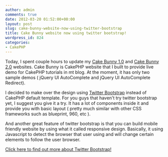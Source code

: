 ```yaml
---
author: admin
comments: true
date: 2012-03-20 01:52:00+00:00
layout: post
slug: cake-bunny-website-now-using-twitter-bootstrap
title: Cake Bunny website now using twitter bootstrap!
wordpress_id: 824
categories:
- CakePHP
---
```


Today, I spent couple hours to update my [Cake Bunny 1.0](http://www.rudylee.com/cbunny) and [Cake Bunny 2.0](http://www.rudylee.com/cbunny2) websites. Cake Bunny is CakePHP website that I built to provide live demo for CakePHP tutorials in mt blog. At the moment, it has only two sample demos ( jQuery UI AutoComplete and jQuery UI AutoComplete Redirect).

I decided to make over the design using [Twitter Bootstrap](http://twitter.github.com/bootstrap/) instead of CakePHP default template. For you guys that haven't try twitter bootstrap yet, I suggest you give it a try. It has a lot of components inside it and provide you with basic layout ( pretty much similar with other CSS frameworks such as blueprint, 960, etc ).

And another great feature of twitter bootstrap is that you can build mobile friendly website by using what it called responsive design. Basically, it using Javascript to detect the browser that user using and will change certain elements to follow the user browser.

[Click here to find out more about Twitter Bootstrap!](http://twitter.github.com/bootstrap/)
